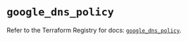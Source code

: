 # `google_dns_policy`

Refer to the Terraform Registry for docs: [`google_dns_policy`](https://registry.terraform.io/providers/hashicorp/google-beta/6.30.0/docs/resources/google_dns_policy).
